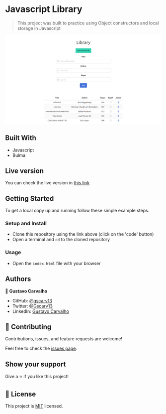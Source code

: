 # Javascript Library

> This project was built to practice using Object constructors and local storage in Javascript

![](assets/images/ss.png)

## Built With

- Javascript
- Bulma

## Live version

You can check the live version in [this link](https://gscarv13.github.io/library-js/)

## Getting Started

To get a local copy up and running follow these simple example steps.

### Setup and Install

- Clone this repository using the link above (click on the 'code' button)
- Open a terminal and `cd` to the cloned repository

### Usage

- Open the `index.html` file with your browser

## Authors

👤 **Gustavo Carvalho**

- GitHub: [@gscarv13](https://github.com/gscarv13)
- Twitter: [@Gscarv13](https://twitter.com/Gscarv13)
- LinkedIn: [Gustavo Carvalho](www.linkedin.com/in/gscarv13)

## 🤝 Contributing

Contributions, issues, and feature requests are welcome!

Feel free to check the [issues page](https://github.com/gscarv13/library-js/issues).

## Show your support

Give a ⭐️ if you like this project!

## 📝 License

This project is [MIT](LICENSE) licensed.